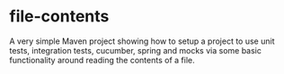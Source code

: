 # file-contents
A very simple Maven project showing how to setup a project to use unit tests, integration tests, cucumber, spring and mocks via some basic functionality around reading the contents of a file.

